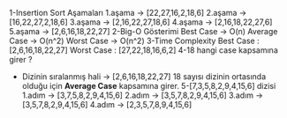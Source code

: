 1-Insertion Sort Aşamaları
1.aşama -> [22,27,16,2,18,6] 
2.aşama -> [16,22,27,2,18,6]
3.aşama -> [2,16,22,27,18,6]
4.aşama -> [2,16,18,22,27,6]
5.aşama -> [2,6,16,18,22,27]
2-Big-O Gösterimi
Best Case -> O(n)
Average Case -> O(n^2)
Worst Case -> O(n^2)
3-Time Complexity
Best Case : [2,6,16,18,22,27]
Worst Case : [27,22,18,16,6,2]
4-18 hangi case kapsamına girer ?
* Dizinin sıralanmış hali -> [2,6,16,18,22,27]
18 sayısı dizinin ortasında olduğu için **Average Case** kapsamına girer.
5-[7,3,5,8,2,9,4,15,6] dizisi
1.adım -> [3,7,5,8,2,9,4,15,6] 
2.adım -> [3,5,7,8,2,9,4,15,6]
3.adım -> [3,5,7,8,2,9,4,15,6]
4.adım -> [2,3,5,7,8,9,4,15,6]
